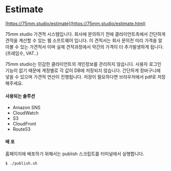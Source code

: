 # Estimate

[https://75mm.studio/estimate](https://75mm.studio/estimate.html)

75mm studio 가견적 시스템입니다.
회사에 문의하기 전에 클라이언트측에서 간단하게 견적을 계산할 수 있는 웹 소프트웨어 입니다.
이 견적서는 회사 문의전 미리 가격을 알아볼 수 있는 가견적서 이며 실제 견적과정에서 약간의 가격이 더 추가발생하게 됩니다.(프레임수, VAT..)

75mm studio는 민감한 클라이언트의 개인정보를 관리하지 않습니다.
사용자 로그인 기능이 없기 때문에 계정별로 각 값이 DB에 저장되지 않습니다.
간단하게 장바구니에 넣을 수 있으며 가견적 연산이 진행됩니다.
저장이 필요하다면 브라우저에서 pdf로 저장해주세요.

#### 사용되는 솔루션
- Amazon SNS
- CloudWatch
- S3
- CloudFront
- Route53

#### 배 포
홈페이지에 배포하기 위해서는 publish 스크립트를 터미널에서 실행합니다.

```
$ ./publish.sh
```
